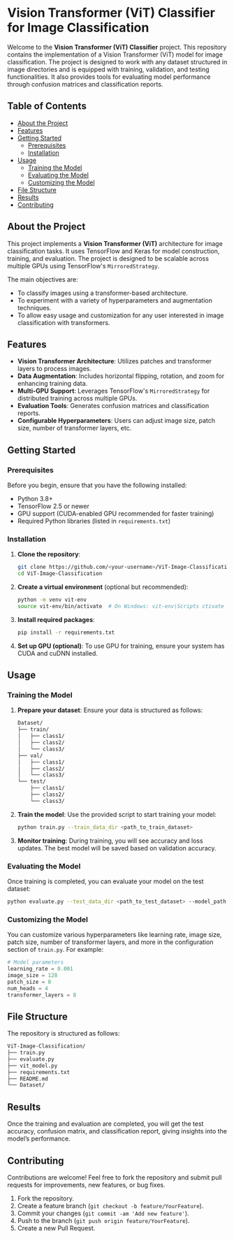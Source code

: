 
# Vision Transformer (ViT) Classifier for Image Classification

Welcome to the **Vision Transformer (ViT) Classifier** project. This repository contains the implementation of a Vision Transformer (ViT) model for image classification. The project is designed to work with any dataset structured in image directories and is equipped with training, validation, and testing functionalities. It also provides tools for evaluating model performance through confusion matrices and classification reports.

## Table of Contents
- [About the Project](#about-the-project)
- [Features](#features)
- [Getting Started](#getting-started)
  - [Prerequisites](#prerequisites)
  - [Installation](#installation)
- [Usage](#usage)
  - [Training the Model](#training-the-model)
  - [Evaluating the Model](#evaluating-the-model)
  - [Customizing the Model](#customizing-the-model)
- [File Structure](#file-structure)
- [Results](#results)
- [Contributing](#contributing)

## About the Project

This project implements a **Vision Transformer (ViT)** architecture for image classification tasks. It uses TensorFlow and Keras for model construction, training, and evaluation. The project is designed to be scalable across multiple GPUs using TensorFlow's `MirroredStrategy`.

The main objectives are:
- To classify images using a transformer-based architecture.
- To experiment with a variety of hyperparameters and augmentation techniques.
- To allow easy usage and customization for any user interested in image classification with transformers.

## Features
- **Vision Transformer Architecture**: Utilizes patches and transformer layers to process images.
- **Data Augmentation**: Includes horizontal flipping, rotation, and zoom for enhancing training data.
- **Multi-GPU Support**: Leverages TensorFlow's `MirroredStrategy` for distributed training across multiple GPUs.
- **Evaluation Tools**: Generates confusion matrices and classification reports.
- **Configurable Hyperparameters**: Users can adjust image size, patch size, number of transformer layers, etc.

## Getting Started

### Prerequisites
Before you begin, ensure that you have the following installed:
- Python 3.8+
- TensorFlow 2.5 or newer
- GPU support (CUDA-enabled GPU recommended for faster training)
- Required Python libraries (listed in `requirements.txt`)

### Installation

1. **Clone the repository**:
    ```bash
    git clone https://github.com/<your-username>/ViT-Image-Classification.git
    cd ViT-Image-Classification
    ```

2. **Create a virtual environment** (optional but recommended):
    ```bash
    python -m venv vit-env
    source vit-env/bin/activate  # On Windows: vit-env\Scripts ctivate
    ```

3. **Install required packages**:
    ```bash
    pip install -r requirements.txt
    ```

4. **Set up GPU (optional)**:
   To use GPU for training, ensure your system has CUDA and cuDNN installed.

## Usage

### Training the Model

1. **Prepare your dataset**:
   Ensure your data is structured as follows:
   ```bash
   Dataset/
   ├── train/
   │   ├── class1/
   │   ├── class2/
   │   └── class3/
   ├── val/
   │   ├── class1/
   │   ├── class2/
   │   └── class3/
   └── test/
       ├── class1/
       ├── class2/
       └── class3/
   ```

2. **Train the model**:
   Use the provided script to start training your model:
   ```bash
   python train.py --train_data_dir <path_to_train_dataset>                    --val_data_dir <path_to_val_dataset>                    --test_data_dir <path_to_test_dataset>                    --epochs 500 --batch_size 256
   ```

3. **Monitor training**:
   During training, you will see accuracy and loss updates. The best model will be saved based on validation accuracy.

### Evaluating the Model

Once training is completed, you can evaluate your model on the test dataset:
```bash
python evaluate.py --test_data_dir <path_to_test_dataset> --model_path <path_to_model_weights>
```

### Customizing the Model

You can customize various hyperparameters like learning rate, image size, patch size, number of transformer layers, and more in the configuration section of `train.py`. For example:
```python
# Model parameters
learning_rate = 0.001
image_size = 128
patch_size = 8
num_heads = 4
transformer_layers = 8
```

## File Structure

The repository is structured as follows:

```bash
ViT-Image-Classification/
├── train.py        
├── evaluate.py      
├── vit_model.py      
├── requirements.txt  
├── README.md         
└── Dataset/          
```

## Results

Once the training and evaluation are completed, you will get the test accuracy, confusion matrix, and classification report, giving insights into the model’s performance.

## Contributing

Contributions are welcome! Feel free to fork the repository and submit pull requests for improvements, new features, or bug fixes.

1. Fork the repository.
2. Create a feature branch (`git checkout -b feature/YourFeature`).
3. Commit your changes (`git commit -am 'Add new feature'`).
4. Push to the branch (`git push origin feature/YourFeature`).
5. Create a new Pull Request.
